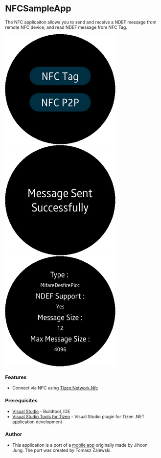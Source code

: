 # NFCSampleApp
The NFC applicaiton allows you to send and receive a NDEF message from remote NFC device, and read NDEF message from NFC Tag.

![Main page](./screenshots/screenshot_01.png)
![P2P Server](./screenshots/screenshot_02.png)
![Tag read](./screenshots/screenshot_03.png)

### Features
* Connect via NFC using [Tizen.Network.Nfc](https://developer.tizen.org/dev-guide/csapi/api/Tizen.Network.Nfc.html)

### Prerequisites

* [Visual Studio](https://www.visualstudio.com/) - Buildtool, IDE
* [Visual Studio Tools for Tizen](https://developer.tizen.org/development/visual-studio-tools-tizen/installing-visual-studio-tools-tizen) - Visual Studio plugin for Tizen .NET application development

### Author
* This application is a port of a [mobile app](/../../tree/master/Mobile/NFCSampleApp) originally made by Jihoon Jung. The port was created by Tomasz Zalewski.
